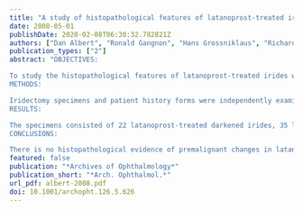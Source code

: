 ```yaml
---
title: "A study of histopathological features of latanoprost-treated irides with or without darkening compared with non-latanoprost-treated irides"
date: 2008-05-01
publishDate: 2020-02-08T06:30:32.782821Z
authors: ["Dan Albert", "Ronald Gangnon", "Hans Grossniklaus", "Richard Green", "Soesiawati Darjatmoko", "Amol Kulkarni"]
publication_types: ["2"]
abstract: "OBJECTIVES:

To study the histopathological features of latanoprost-treated irides with or without darkening, compared with non-latanoprost-treated irides.
METHODS:

Iridectomy specimens and patient history forms were independently examined by 3 ophthalmic pathologists in a masked fashion. Specimens were evaluated for premalignant changes and for differences in level of pigmentation and degrees of cellularity, inflammation, and vascular abnormalities.
RESULTS:

The specimens consisted of 22 latanoprost-treated darkened irides, 35 latanoprost-treated irides without darkening, and 35 non-latanoprost-treated irides. There was a statistically significant decrease in the number of nuclear invaginations and prominent nucleoli in latanoprost-treated darkened irides compared with the other 2 groups (P = .004 and P = .005, respectively). The average thickness and pigmentation of the anterior border layer was greater in the latanoprost-treated darkened irides than in the other 2 groups (P = .03 and P = .02, respectively). The latanoprost-treated darkened irides had increased pigmentation of the stroma (P < .001), stromal fibroblasts (P < .001), melanocytes (P = .005), vascular endothelium (P = .02), and adventitia (P < .001) relative to the other 2 groups.
CONCLUSIONS:

There is no histopathological evidence of premalignant changes in latanoprost-treated darkened irides. The latanoprost-induced iris color changes are due to a thickening of the anterior border layer and an increased amount of melanin in the anterior border layer and within the stromal melanocytes."
featured: false
publication: "*Archives of Ophthalmology*"
publication_short: "*Arch. Ophthalmol.*"
url_pdf: albert-2008.pdf
doi: 10.1001/archopht.126.5.626
---
```


